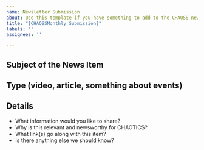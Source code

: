 ```yaml
---
name: Newsletter Submission
about: Use this template if you have something to add to the CHAOSS newsletter
title: "[CHAOSSMonthly Submission]"
labels: ''
assignees: ''

---
```


## Subject of the News Item

## Type (video, article, something about events)

## Details
- What information would you like to share? 
- Why is this relevant and newsworthy for CHAOTICS?
- What link(s) go along with this item?
- Is there anything else we should know?
